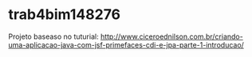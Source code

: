 # trab4bim148276


Projeto baseaso no tuturial: http://www.ciceroednilson.com.br/criando-uma-aplicacao-java-com-jsf-primefaces-cdi-e-jpa-parte-1-introducao/
